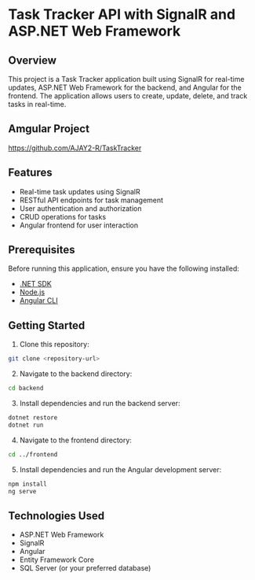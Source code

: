 
# Task Tracker API with SignalR and ASP.NET Web Framework

## Overview

This project is a Task Tracker application built using SignalR for real-time updates, ASP.NET Web Framework for the backend, and Angular for the frontend. The application allows users to create, update, delete, and track tasks in real-time.

## Amgular Project
https://github.com/AJAY2-R/TaskTracker

## Features

- Real-time task updates using SignalR
- RESTful API endpoints for task management
- User authentication and authorization
- CRUD operations for tasks
- Angular frontend for user interaction

## Prerequisites

Before running this application, ensure you have the following installed:

- [.NET SDK](https://dotnet.microsoft.com/download)
- [Node.js](https://nodejs.org/en/)
- [Angular CLI](https://angular.io/cli)

## Getting Started

1. Clone this repository:

```bash
git clone <repository-url>
```

2. Navigate to the backend directory:

```bash
cd backend
```

3. Install dependencies and run the backend server:

```bash
dotnet restore
dotnet run
```

4. Navigate to the frontend directory:

```bash
cd ../frontend
```

5. Install dependencies and run the Angular development server:

```bash
npm install
ng serve
```


## Technologies Used

- ASP.NET Web Framework
- SignalR
- Angular
- Entity Framework Core
- SQL Server (or your preferred database)

